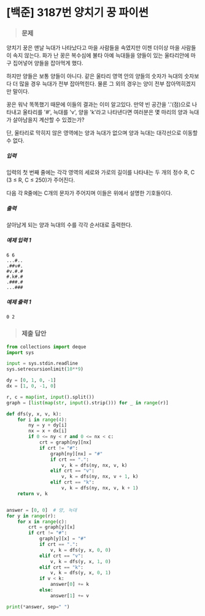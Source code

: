 # [백준] 3187번 양치기 꿍 파이썬

> ### 문제

양치기 꿍은 맨날 늑대가 나타났다고 마을 사람들을 속였지만 이젠 더이상 마을 사람들이 속지 않는다. 화가 난 꿍은 복수심에 불타 아예 늑대들을 양들이 있는 울타리안에 마구 집어넣어 양들을 잡아먹게 했다.

하지만 양들은 보통 양들이 아니다. 같은 울타리 영역 안의 양들의 숫자가 늑대의 숫자보다 더 많을 경우 늑대가 전부 잡아먹힌다. 물론 그 외의 경우는 양이 전부 잡아먹히겠지만 말이다.

꿍은 워낙 똑똑했기 때문에 이들의 결과는 이미 알고있다. 만약 빈 공간을 '.'(점)으로 나타내고 울타리를 '#', 늑대를 'v', 양을 'k'라고 나타낸다면 여러분은 몇 마리의 양과 늑대가 살아남을지 계산할 수 있겠는가?

단, 울타리로 막히지 않은 영역에는 양과 늑대가 없으며 양과 늑대는 대각선으로 이동할 수 없다.

##### 입력

입력의 첫 번째 줄에는 각각 영역의 세로와 가로의 길이를 나타내는 두 개의 정수 R, C (3 ≤ R, C ≤ 250)가 주어진다.

다음 각 R줄에는 C개의 문자가 주어지며 이들은 위에서 설명한 기호들이다.

##### 출력

살아남게 되는 양과 늑대의 수를 각각 순서대로 출력한다.

##### 예제 입력 1

```
6 6
...#..
.##v#.
#v.#.#
#.k#.#
.###.#
...###
```

##### 예제 출력 1

```
0 2
```

> ### 제출 답안

```python
from collections import deque
import sys

input = sys.stdin.readline
sys.setrecursionlimit(10**9)

dy = [0, 1, 0, -1]
dx = [1, 0, -1, 0]

r, c = map(int, input().split())
graph = [list(map(str, input().strip())) for _ in range(r)]

def dfs(y, x, v, k):
    for i in range(4):
        ny = y + dy[i]
        nx = x + dx[i]
        if 0 <= ny < r and 0 <= nx < c:
            crt = graph[ny][nx]
            if crt != "#":
                graph[ny][nx] = "#"
                if crt == ".":
                    v, k = dfs(ny, nx, v, k)
                elif crt == "v":
                    v, k = dfs(ny, nx, v + 1, k)
                elif crt == "k":
                    v, k = dfs(ny, nx, v, k + 1)
    return v, k


answer = [0, 0]  # 양, 늑대
for y in range(r):
    for x in range(c):
        crt = graph[y][x]
        if crt != "#":
            graph[y][x] = "#"
            if crt == ".":
                v, k = dfs(y, x, 0, 0)
            elif crt == "v":
                v, k = dfs(y, x, 1, 0)
            elif crt == "k":
                v, k = dfs(y, x, 0, 1)
            if v < k:
                answer[0] += k
            else:
                answer[1] += v

print(*answer, sep=" ")
```